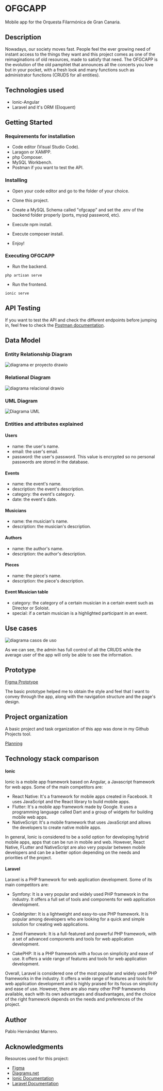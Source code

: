 # OFGCAPP

Mobile app for the Orquesta Filarmónica de Gran Canaria.

## Description

Nowadays, our society moves fast. People feel the ever growing need of instant access to the things they want and this project comes as 
one of the reimaginations of old resources, made to satisfy that need. The OFGCAPP is the evolution of the old pamphlet that announces 
all the concerts you love but in your pocket, with a fresh look and many functions such as administrator functions (CRUDS for all entities).

## Technologies used
* Ionic-Angular
* Laravel and it's ORM (Eloquent)


## Getting Started

### Requirements for installation

* Code editor (Visual Studio Code).
* Laragon or XAMPP.
* php Composer.
* MySQL Workbench.
* Postman if you want to test the API.

### Installing

* Open your code editor and go to the folder of your choice.

* Clone this project.

* Create a MySQL Schema called "ofgcapp" and set the .env of the backend folder properly (ports, mysql password, etc).

* Execute npm install.

* Execute composer install.

* Enjoy!

### Executing OFGCAPP

* Run the backend.
```
php artisan serve
```
* Run the frontend.
```
ionic serve
```
## API Testing
If you want to test the API and check the different endpoints before jumping in, feel free to check the 
[Postman documentation](https://documenter.getpostman.com/view/23478629/2s8YzZPe45).

## Data Model

### Entity Relationship Diagram
![diagrama er proyecto drawio](https://user-images.githubusercontent.com/56371021/208326724-0597ff0f-e288-42cf-b982-084e0e7176af.png)
### Relational Diagram
![diagrama relacional drawio](https://user-images.githubusercontent.com/56371021/208326733-70f8e832-52a5-4000-9540-ecc869852e59.png)
### UML Diagram
![Diagrama UML](https://user-images.githubusercontent.com/56371021/208326738-f4d4c430-5c53-4079-979a-3f104483523d.png)
### Entities and attributes explained
#### Users
* name: the user's name.
* email: the user's email.
* password: the user's password. This value is encrypted so no personal passwords are stored in the database.
#### Events
* name: the event's name.
* description: the event's description.
* category: the event's category.
* date: the event's date.
#### Musicians
* name: the musician's name.
* description: the musician's description.
#### Authors
* name: the author's name.
* description: the author's description.
#### Pieces
* name: the piece's name.
* description: the piece's description.
#### Event Musician table
* category: the category of a certain musician in a certain event such as Director or Soloist.
* special: if a certain musician is a highlighted participant in an event.
## Use cases
![diagrama casos de uso](https://user-images.githubusercontent.com/56371021/208329978-29a8def0-6bee-4ff3-9f60-0a5a108ba3d5.png)

As we can see, the admin has full control of all the CRUDS while the average user of the app will only be able to see the information.
## Prototype
[Figma Prototype](https://www.figma.com/file/CR9ft732P6DSkdf3yY9DKT/Untitled?node-id=1%3A2&t=t63D9M46tMqHRbyB-1)

The basic prototype helped me to obtain the style and feel that I want to convey through the app,
along with the navigation structure and the page's design.

## Project organization

A basic project and task organization of this app was done in my Github Projects tool.

[Planning](https://github.com/users/PabloHern/projects/1)
## Technology stack comparison
#### Ionic 
Ionic is a mobile app framework based on Angular, a Javascript framework for web apps.
Some of the main competitors are:
* React Native: It's a framework for mobile apps created in Facebook. It uses JavaScript and the React library to build mobile apps.
* Flutter: It's a mobile app framework made by Google. It uses a programming language called Dart and a group of widgets for building mobile web apps.
* NativeScript: It's a mobile framework that uses JavaScript and allows the developers to create native mobile apps.

In general, Ionic is considered to be a solid option for developing hybrid mobile apps, apps that can be run in mobile and web. However, React Native, FLutter and NativeScript are also very popular between mobile developers and can be a better option depending on the needs and priorities of the project.
#### Laravel

Laravel is a PHP framework for web application development. Some of its main competitors are:

* Symfony: It is a very popular and widely used PHP framework in the industry. It offers a full set of tools and components for web application development.

* CodeIgniter: It is a lightweight and easy-to-use PHP framework. It is popular among developers who are looking for a quick and simple solution for creating web applications.

* Zend Framework: It is a full-featured and powerful PHP framework, with a set of advanced components and tools for web application development.

* CakePHP: It is a PHP framework with a focus on simplicity and ease of use. It offers a wide range of features and tools for web application development.

Overall, Laravel is considered one of the most popular and widely used PHP frameworks in the industry. It offers a wide range of features and tools for web application development and is highly praised for its focus on simplicity and ease of use. However, there are also many other PHP frameworks available, each with its own advantages and disadvantages, and the choice of the right framework depends on the needs and preferences of the project.
## Author

Pablo Hernández Marrero.


## Acknowledgments

Resources used for this project:
* [Figma](https://www.figma.com/)
* [Diagrams.net](https://www.diagrams.net/)
* [Ionic Documentation](https://ionicframework.com/docs/)
* [Laravel Documentation](https://laravel.com/docs/9.x)
